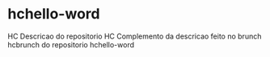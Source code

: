 # hchello-word
HC Descricao do repositorio
HC Complemento da descricao feito no brunch hcbrunch do repositorio hchello-word

